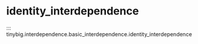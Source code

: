 # identity_interdependence

::: tinybig.interdependence.basic_interdependence.identity_interdependence
